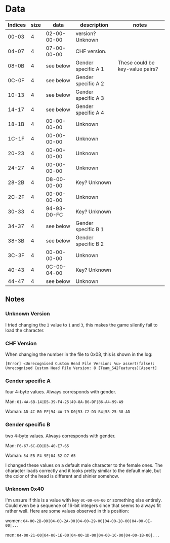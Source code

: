 # Data

| Indices | size | data        | description         | notes                           |
| ------- | ---- | ----------- | ------------------- | ------------------------------- |
| 00-03   | 4    | 02-00-00-00 | version? Unknown    |                                 |
| 04-07   | 4    | 07-00-00-00 | CHF version.        |                                 |
| 08-0B   | 4    | see below   | Gender specific A 1 | These could be key-value pairs? |
| 0C-0F   | 4    | see below   | Gender specific A 2 |                                 |
| 10-13   | 4    | see below   | Gender specific A 3 |                                 |
| 14-17   | 4    | see below   | Gender specific A 4 |                                 |
| 18-1B   | 4    | 00-00-00-00 | Unknown             |                                 |
| 1C-1F   | 4    | 00-00-00-00 | Unknown             |                                 |
| 20-23   | 4    | 00-00-00-00 | Unknown             |                                 |
| 24-27   | 4    | 00-00-00-00 | Unknown             |                                 |
| 28-2B   | 4    | D8-00-00-00 | Key? Unknown        |                                 |
| 2C-2F   | 4    | 00-00-00-00 | Unknown             |                                 |
| 30-33   | 4    | 94-93-D0-FC | Key? Unknown        |                                 |
| 34-37   | 4    | see below   | Gender specific B 1 |                                 |
| 38-3B   | 4    | see below   | Gender specific B 2 |                                 |
| 3C-3F   | 4    | 00-00-00-00 | Unknown             |                                 |
| 40-43   | 4    | 0C-00-04-00 | Key? Unknown        |                                 |
| 44-47   | 4    | see below   | Unknown             |                                 |

## Notes

### Unknown Version

I tried changing the `2` value to `1` and `3`, this makes the game silently fail to load the character.

### CHF Version

When changing the number in the file to 0x08, this is shown in the log:

`[Error] <Unrecognised Custom Head File Version: %u> assert(false): Unrecognised Custom Head File Version: 8 [Team_S42Features][Assert]`

### Gender specific A

four 4-byte values. Always corresponds with gender.

Man: `61-4A-6B-14|D5-39-F4-25|49-8A-B6-DF|86-A4-99-A9`

Woman: `AD-4C-B0-EF|94-4A-79-D0|53-C2-D3-B4|58-25-38-AD`
  
### Gender specific B

two 4-byte values. Always corresponds with gender.

Man: `F6-67-6C-DD|D3-40-E7-65`

Woman: `54-EB-F4-9E|04-52-D7-65`

I changed these values on a default male character to the female ones. The character loads correctly and it looks pretty similar to the default male,
but the color of the head is different and shinier somehow.

### Unknown 0x40

I'm unsure if this is a value with key `0C-00-04-00` or something else entirely. Could even be a sequence of 16-bit integers since that seems to always fit rather well. Here are some values observed in this position:

women: `04-00-2B-00|04-00-2A-00|04-00-29-00|04-00-28-00|04-00-0E-00|...`

men:   `04-00-21-00|04-00-1E-00|04-00-1D-00|04-00-1C-00|04-00-1B-00|...`

